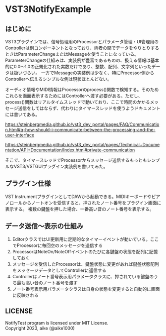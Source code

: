 VST3NotifyExample
===

## はじめに

VST3プラグインでは、信号処理用のProcessorとパラメータ管理・UI管理用のControllerは別コンポーネントとなっており、両者の間でデータをやりとりするときはParameterChangeまたはMessageを使うことになっている。
ParameterChangeの仕組みは、実装例が豊富であるものの、扱える情報は基本的に0.0～1.0の正規化された実数だけであり、整数、配列、文字列といったデータは扱いづらい。
一方でMessageの実装例は少なく、特にProcessor側からControllerへ伝えるシンプルな例は現状ほとんどない。

オーディオ情報やMIDI情報はProcessorのprocess()関数で検知する。そのためこれらを画面表示するためにはControllerへ渡す必要がある。ただし、process()関数はリアルタイムスレッドで動いており、ここで時間のかかるメッセージ送信をしてはならず、代わりにタイマースレッドを使うようドキュメントには書いてある。

https://steinbergmedia.github.io/vst3_dev_portal/pages/FAQ/Communication.html#q-how-should-i-communicate-between-the-processing-and-the-user-interface

https://steinbergmedia.github.io/vst3_dev_portal/pages/Technical+Documentation/API+Documentation/Index.html#private-communication

そこで、タイマースレッドでProcessorからメッセージ送信するもっともシンプルなVST3/VSTGUIプラグイン実装例を書いてみた。

## プラグイン仕様

VST InstrumentプラグインとしてDAWから起動できる。MIDIキーボードやピアノロールからノートオンを受信すると、押されたノート番号をプラグイン画面に表示する。
複数の鍵盤を押した場合、一番高い音のノート番号を表示する。

## データ送信～表示の仕組み

1. EditorクラスではUI更新用に定期的なタイマーイベントが動いている。ここでProcessorに毎回空のメッセージを送信する
2. ProcessorはNoteOn/NoteOffイベントのたびに各鍵盤の状態を配列に記憶しておく
3. メッセージを受信したProcessorは、鍵盤状態に変更があれば鍵盤状態配列をメッセージデータとしてControllerに返信する
4. Controllerはノート番号表示用パラメータクラスに、押されている鍵盤のうち最も高い音のノート番号を渡す
5. ノート番号表示用パラメータクラスは自身の状態を変更すると自動的に画面に反映される

## LICENSE

NotifyTest program is licensed under MIT License.  
Copyright 2023, aike (@aike1000)

